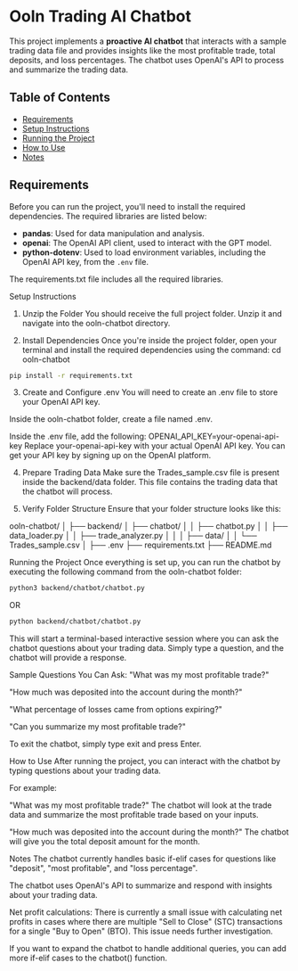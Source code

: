 # Ooln Trading AI Chatbot

This project implements a **proactive AI chatbot** that interacts with a sample trading data file and provides insights like the most profitable trade, total deposits, and loss percentages. The chatbot uses OpenAI's API to process and summarize the trading data.

## Table of Contents

- [Requirements](#requirements)
- [Setup Instructions](#setup-instructions)
- [Running the Project](#running-the-project)
- [How to Use](#how-to-use)
- [Notes](#notes)

## Requirements

Before you can run the project, you'll need to install the required dependencies. The required libraries are listed below:

- **pandas**: Used for data manipulation and analysis.
- **openai**: The OpenAI API client, used to interact with the GPT model.
- **python-dotenv**: Used to load environment variables, including the OpenAI API key, from the `.env` file.

The requirements.txt file includes all the required libraries.

Setup Instructions

1. Unzip the Folder
   You should receive the full project folder. Unzip it and navigate into the ooln-chatbot directory.

2. Install Dependencies
   Once you're inside the project folder, open your terminal and install the required dependencies using the command:
   cd ooln-chatbot

```bash
pip install -r requirements.txt
```

3. Create and Configure .env
   You will need to create an .env file to store your OpenAI API key.

Inside the ooln-chatbot folder, create a file named .env.

Inside the .env file, add the following:
OPENAI_API_KEY=your-openai-api-key
Replace your-openai-api-key with your actual OpenAI API key. You can get your API key by signing up on the OpenAI platform.

4. Prepare Trading Data
   Make sure the Trades_sample.csv file is present inside the backend/data folder. This file contains the trading data that the chatbot will process.

5. Verify Folder Structure
   Ensure that your folder structure looks like this:

ooln-chatbot/
│
├── backend/
│ ├── chatbot/
│ │ ├── chatbot.py
│ │ ├── data_loader.py
│ │ ├── trade_analyzer.py
│ │
│ ├── data/
│ │ └── Trades_sample.csv
│
├── .env
├── requirements.txt
├── README.md

Running the Project
Once everything is set up, you can run the chatbot by executing the following command from the ooln-chatbot folder:

```bash
python3 backend/chatbot/chatbot.py
```

OR

```bash
python backend/chatbot/chatbot.py
```

This will start a terminal-based interactive session where you can ask the chatbot questions about your trading data. Simply type a question, and the chatbot will provide a response.

Sample Questions You Can Ask:
"What was my most profitable trade?"

"How much was deposited into the account during the month?"

"What percentage of losses came from options expiring?"

"Can you summarize my most profitable trade?"

To exit the chatbot, simply type exit and press Enter.

How to Use
After running the project, you can interact with the chatbot by typing questions about your trading data.

For example:

"What was my most profitable trade?"
The chatbot will look at the trade data and summarize the most profitable trade based on your inputs.

"How much was deposited into the account during the month?"
The chatbot will give you the total deposit amount for the month.

Notes
The chatbot currently handles basic if-elif cases for questions like "deposit", "most profitable", and "loss percentage".

The chatbot uses OpenAI's API to summarize and respond with insights about your trading data.

Net profit calculations: There is currently a small issue with calculating net profits in cases where there are multiple "Sell to Close" (STC) transactions for a single "Buy to Open" (BTO). This issue needs further investigation.

If you want to expand the chatbot to handle additional queries, you can add more if-elif cases to the chatbot() function.

```

```
